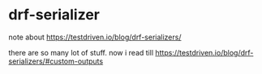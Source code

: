 # drf-serializer

note about https://testdriven.io/blog/drf-serializers/

there are so many lot of stuff. now i read till https://testdriven.io/blog/drf-serializers/#custom-outputs